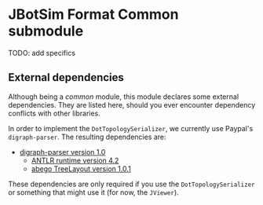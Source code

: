 # JBotSim Format Common submodule

TODO: add specifics


## External dependencies

Although being a *common* module, this module declares some external dependencies.
They are listed here, should you ever encounter dependency conflicts with other libraries. 

In order to implement the `DotTopologySerializer`, we currently use Paypal's 
`digraph-parser`.
The resulting dependencies are:
* [digraph-parser version 1.0](https://github.com/paypal/digraph-parser)
  * [ANTLR runtime version 4.2](https://www.antlr.org/)
  * [abego TreeLayout version 1.0.1](https://github.com/abego/treelayout)

These dependencies are only required if you use the `DotTopologySerializer` or something that might use it 
(for now, the `JViewer`).